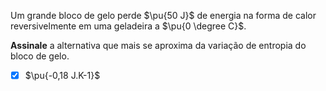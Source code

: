Um grande bloco de gelo perde $\pu{50 J}$ de energia na forma de calor reversivelmente em uma geladeira a $\pu{0 \degree C}$.

**Assinale** a alternativa que mais se aproxima da variação de entropia do bloco de gelo.

- [x] $\pu{-0,18 J.K-1}$
